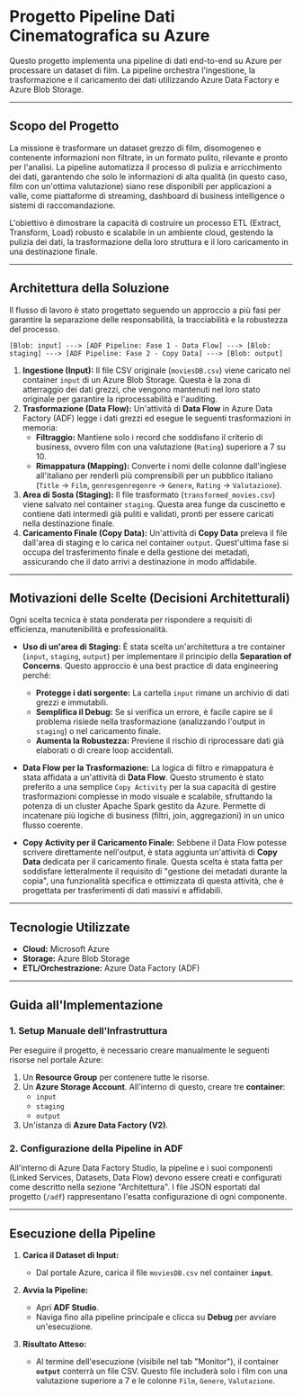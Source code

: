 
# Progetto Pipeline Dati Cinematografica su Azure

Questo progetto implementa una pipeline di dati end-to-end su Azure per processare un dataset di film. La pipeline orchestra l'ingestione, la trasformazione e il caricamento dei dati utilizzando Azure Data Factory e Azure Blob Storage.

-----

## Scopo del Progetto

La missione è trasformare un dataset grezzo di film, disomogeneo e contenente informazioni non filtrate, in un formato pulito, rilevante e pronto per l'analisi. La pipeline automatizza il processo di pulizia e arricchimento dei dati, garantendo che solo le informazioni di alta qualità (in questo caso, film con un'ottima valutazione) siano rese disponibili per applicazioni a valle, come piattaforme di streaming, dashboard di business intelligence o sistemi di raccomandazione.

L'obiettivo è dimostrare la capacità di costruire un processo ETL (Extract, Transform, Load) robusto e scalabile in un ambiente cloud, gestendo la pulizia dei dati, la trasformazione della loro struttura e il loro caricamento in una destinazione finale.

-----

## Architettura della Soluzione

Il flusso di lavoro è stato progettato seguendo un approccio a più fasi per garantire la separazione delle responsabilità, la tracciabilità e la robustezza del processo.

```
[Blob: input] ---> [ADF Pipeline: Fase 1 - Data Flow] ---> [Blob: staging] ---> [ADF Pipeline: Fase 2 - Copy Data] ---> [Blob: output]
```

1.  **Ingestione (Input):** Il file CSV originale (`moviesDB.csv`) viene caricato nel container `input` di un Azure Blob Storage. Questa è la zona di atterraggio dei dati grezzi, che vengono mantenuti nel loro stato originale per garantire la riprocessabilità e l'auditing.
2.  **Trasformazione (Data Flow):** Un'attività di **Data Flow** in Azure Data Factory (ADF) legge i dati grezzi ed esegue le seguenti trasformazioni in memoria:
      * **Filtraggio:** Mantiene solo i record che soddisfano il criterio di business, ovvero film con una valutazione (`Rating`) superiore a 7 su 10.
      * **Rimappatura (Mapping):** Converte i nomi delle colonne dall'inglese all'italiano per renderli più comprensibili per un pubblico italiano (`Title` -\> `Film`, `genresgenregenre` -\> `Genere`, `Rating` -\> `Valutazione`).
3.  **Area di Sosta (Staging):** Il file trasformato (`transformed_movies.csv`) viene salvato nel container `staging`. Questa area funge da cuscinetto e contiene dati intermedi già puliti e validati, pronti per essere caricati nella destinazione finale.
4.  **Caricamento Finale (Copy Data):** Un'attività di **Copy Data** preleva il file dall'area di staging e lo carica nel container `output`. Quest'ultima fase si occupa del trasferimento finale e della gestione dei metadati, assicurando che il dato arrivi a destinazione in modo affidabile.

-----

## Motivazioni delle Scelte (Decisioni Architetturali)

Ogni scelta tecnica è stata ponderata per rispondere a requisiti di efficienza, manutenibilità e professionalità.

  * **Uso di un'area di Staging:** È stata scelta un'architettura a tre container (`input`, `staging`, `output`) per implementare il principio della **Separation of Concerns**. Questo approccio è una best practice di data engineering perché:

      * **Protegge i dati sorgente:** La cartella `input` rimane un archivio di dati grezzi e immutabili.
      * **Semplifica il Debug:** Se si verifica un errore, è facile capire se il problema risiede nella trasformazione (analizzando l'output in `staging`) o nel caricamento finale.
      * **Aumenta la Robustezza:** Previene il rischio di riprocessare dati già elaborati o di creare loop accidentali.

  * **Data Flow per la Trasformazione:** La logica di filtro e rimappatura è stata affidata a un'attività di **Data Flow**. Questo strumento è stato preferito a una semplice `Copy Activity` per la sua capacità di gestire trasformazioni complesse in modo visuale e scalabile, sfruttando la potenza di un cluster Apache Spark gestito da Azure. Permette di incatenare più logiche di business (filtri, join, aggregazioni) in un unico flusso coerente.

  * **Copy Activity per il Caricamento Finale:** Sebbene il Data Flow potesse scrivere direttamente nell'output, è stata aggiunta un'attività di **Copy Data** dedicata per il caricamento finale. Questa scelta è stata fatta per soddisfare letteralmente il requisito di "gestione dei metadati durante la copia", una funzionalità specifica e ottimizzata di questa attività, che è progettata per trasferimenti di dati massivi e affidabili.

-----

## Tecnologie Utilizzate

  * **Cloud:** Microsoft Azure
  * **Storage:** Azure Blob Storage
  * **ETL/Orchestrazione:** Azure Data Factory (ADF)

-----

## Guida all'Implementazione

### 1\. Setup Manuale dell'Infrastruttura

Per eseguire il progetto, è necessario creare manualmente le seguenti risorse nel portale Azure:

1.  Un **Resource Group** per contenere tutte le risorse.
2.  Un **Azure Storage Account**. All'interno di questo, creare tre **container**:
      * `input`
      * `staging`
      * `output`
3.  Un'istanza di **Azure Data Factory (V2)**.

### 2\. Configurazione della Pipeline in ADF

All'interno di Azure Data Factory Studio, la pipeline e i suoi componenti (Linked Services, Datasets, Data Flow) devono essere creati e configurati come descritto nella sezione "Architettura". I file JSON esportati dal progetto (`/adf`) rappresentano l'esatta configurazione di ogni componente.

-----

## Esecuzione della Pipeline

1.  **Carica il Dataset di Input:**

      * Dal portale Azure, carica il file `moviesDB.csv` nel container **`input`**.

2.  **Avvia la Pipeline:**

      * Apri **ADF Studio**.
      * Naviga fino alla pipeline principale e clicca su **Debug** per avviare un'esecuzione.

3.  **Risultato Atteso:**

      * Al termine dell'esecuzione (visibile nel tab "Monitor"), il container **`output`** conterrà un file CSV. Questo file includerà solo i film con una valutazione superiore a 7 e le colonne `Film`, `Genere`, `Valutazione`.
